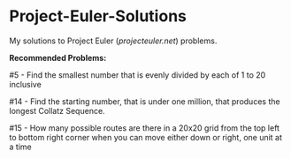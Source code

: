 # Project-Euler-Solutions
My solutions to Project Euler (*projecteuler.net*) problems.

**Recommended Problems:**

#5 - Find the smallest number that is evenly divided by each of 1 to 20 inclusive

#14 - Find the starting number, that is under one million, that produces the longest Collatz Sequence.

#15 - How many possible routes are there in a 20x20 grid from the top left to bottom right corner when you can move either down or right, one unit at a time


